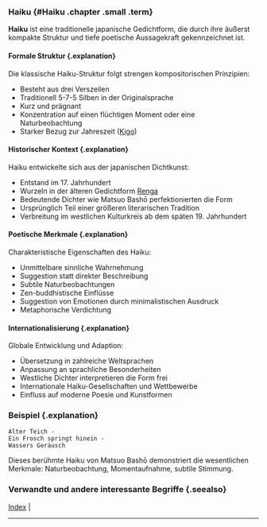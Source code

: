 ### Haiku {#Haiku .chapter .small .term}

**Haiku** ist eine traditionelle japanische Gedichtform, die durch ihre äußerst kompakte Struktur und tiefe poetische Aussagekraft gekennzeichnet ist.

#### Formale Struktur {.explanation}

Die klassische Haiku-Struktur folgt strengen kompositorischen Prinzipien:

- Besteht aus drei Verszeilen
- Traditionell 5-7-5 Silben in der Originalsprache
- Kurz und prägnant
- Konzentration auf einen flüchtigen Moment oder eine Naturbeobachtung
- Starker Bezug zur Jahreszeit ([Kigo](#Kigo))

#### Historischer Kontext {.explanation}

Haiku entwickelte sich aus der japanischen Dichtkunst:

- Entstand im 17. Jahrhundert
- Wurzeln in der älteren Gedichtform [Renga](#Renga)
- Bedeutende Dichter wie Matsuo Bashō perfektionierten die Form
- Ursprünglich Teil einer größeren literarischen Tradition
- Verbreitung im westlichen Kulturkreis ab dem späten 19. Jahrhundert

#### Poetische Merkmale {.explanation}

Charakteristische Eigenschaften des Haiku:

- Unmittelbare sinnliche Wahrnehmung
- Suggestion statt direkter Beschreibung
- Subtile Naturbeobachtungen
- Zen-buddhistische Einflüsse
- Suggestion von Emotionen durch minimalistischen Ausdruck
- Metaphorische Verdichtung

#### Internationalisierung {.explanation}

Globale Entwicklung und Adaption:

- Übersetzung in zahlreiche Weltsprachen
- Anpassung an sprachliche Besonderheiten
- Westliche Dichter interpretieren die Form frei
- Internationale Haiku-Gesellschaften und Wettbewerbe
- Einfluss auf moderne Poesie und Kunstformen

### Beispiel {.explanation}

~~~
Alter Teich - 
Ein Frosch springt hinein -
Wassers Geräusch
~~~

Dieses berühmte Haiku von Matsuo Bashō demonstriert die wesentlichen Merkmale: Naturbeobachtung, Momentaufnahme, subtile Stimmung.

### Verwandte und andere interessante Begriffe {.seealso}

[Index](#Index) |

----



